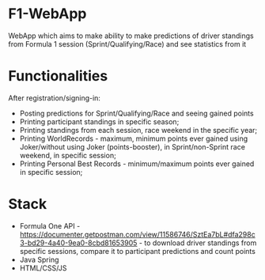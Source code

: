 # F1-WebApp
WebApp which aims to make ability to make predictions of driver standings from Formula 1 session (Sprint/Qualifying/Race) and see statistics from it

# Functionalities
After registration/signing-in:
- Posting predictions for Sprint/Qualifying/Race and seeing gained points
- Printing participant standings in specific season;
- Printing standings from each session, race weekend in the specific year;
- Printing WorldRecords - maximum, minimum points ever gained using Joker/without using Joker (points-booster), in Sprint/non-Sprint race weekend, in specific session;
- Printing Personal Best Records - minimum/maximum points ever gained in specific session;

# Stack
- Formula One API - https://documenter.getpostman.com/view/11586746/SztEa7bL#dfa298c3-bd29-4a40-9ea0-8cbd81653905 - to download driver standings from specific sessions, compare it to participant predictions and count points
- Java Spring
- HTML/CSS/JS
